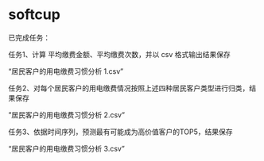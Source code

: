 # softcup
已完成任务：

任务1、计算 平均缴费金额、平均缴费次数，并以 csv 格式输出结果保存

“居民客户的用电缴费习惯分析 1.csv”

任务2、对每个居民客户的用电缴费情况按照上述四种居民客户类型进行归类，结果保存

”居民客户的用电缴费习惯分析 2.csv”

任务3、依据时间序列，预测最有可能成为高价值客户的TOP5，结果保存

“居民客户的用电缴费习惯分析 3.csv”

